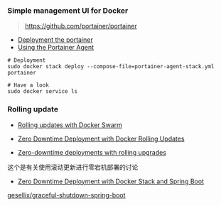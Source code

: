 
### Simple management UI for Docker 

> https://github.com/portainer/portainer

- [Deployment the portainer](https://portainer.readthedocs.io/en/latest/deployment.html)
- [Using the Portainer Agent](https://www.portainer.io/2018/10/using-portainer-agent/)

```
# Deployment
sudo docker stack deploy --compose-file=portainer-agent-stack.yml portainer

# Have a look
sudo docker service ls
```

### Rolling update

- [Rolling updates with Docker Swarm](https://container-solutions.com/rolling-updates-with-docker-swarm/)
- [Zero Downtime Deployment with Docker Rolling Updates](https://blog.capstonec.com/2018/06/28/zero-downtime-deployment-with-docker-rolling-updates/)

- [Zero-downtime deployments with rolling upgrades](https://github.com/moby/moby/issues/30321)

这个是有关使用滚动更新进行零宕机部署的讨论

- [Zero Downtime Deployment with Docker Stack and Spring Boot](https://www.gesellix.net/post/zero-downtime-deployment-with-docker-stack-and-spring-boot/)

[gesellix/graceful-shutdown-spring-boot](https://github.com/gesellix/graceful-shutdown-spring-boot)
